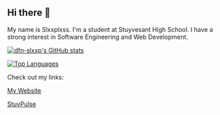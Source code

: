 ## Hi there 👋

My name is Slxxplxss. I'm a student at Stuyvesant High School. I have a strong interest in Software Engineering and Web Development.

[![dfn-slxxp's GitHub stats](https://github-readme-stats.vercel.app/api?username=dfn-slxxp&count_private=true&show_icons=true&theme=react)](https://github.com/dfn-slxxp)

[![Top Languages](https://github-readme-stats.vercel.app/api/top-langs/?username=dfn-slxxp&theme=react)](https://github.com/dfn-slxxp)

Check out my links:

[My Website](https://slxxplxss.tech)

[StuyPulse](https://github.com/StuyPulse)
